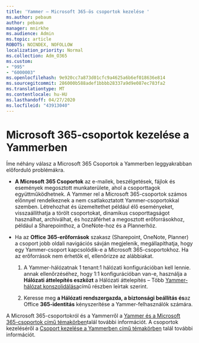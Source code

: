 ```yaml
---
title: 'Yammer – Microsoft 365-ös csoportok kezelése '
ms.author: pebaum
author: pebaum
manager: mnirkhe
ms.audience: Admin
ms.topic: article
ROBOTS: NOINDEX, NOFOLLOW
localization_priority: Normal
ms.collection: Adm_O365
ms.custom:
- "995"
- "6000003"
ms.openlocfilehash: 9e920cc7a873d01cfc9a4625a6b6ef018636e814
ms.sourcegitcommit: 286000b588adef1bbbb28337a9d9e087ec783fa2
ms.translationtype: MT
ms.contentlocale: hu-HU
ms.lasthandoff: 04/27/2020
ms.locfileid: "43913040"
---
```

# <a name="manage-microsoft-365-groups-in-yammer"></a>Microsoft 365-csoportok kezelése a Yammerben

Íme néhány válasz a Microsoft 365 Csoportok a Yammerben leggyakrabban előforduló problémákra.

* **A Microsoft 365 Csoportok** az e-mailek, beszélgetések, fájlok és események megosztott munkaterülete, ahol a csoporttagok együttműködhetnek. A Yammer rel a Microsoft 365-csoportok számos előnnyel rendelkeznek a nem csatlakoztatott Yammer-csoportokkal szemben. Létrehozhat és üzemeltethet például élő eseményeket, visszaállíthatja a törölt csoportokat, dinamikus csoporttagságot használhat, archiválhat, és hozzáférhet a megosztott erőforrásokhoz, például a Sharepointhoz, a OneNote-hoz és a Plannerhöz.

* Ha az **Office 365-erőforrások** szakasz (Sharepoint, OneNote, Planner) a csoport jobb oldali navigációs sávján megjelenik, megállapíthatja, hogy egy Yammer-csoport kapcsolódik-e a Microsoft 365-csoportokhoz. Ha az erőforrások nem érhetők el, ellenőrizze az alábbiakat.

  1. A Yammer-hálózatnak 1 tenant:1 hálózati konfigurációban kell lennie. annak ellenőrzéséhez, hogy 1:1 konfigurációban van-e, használja a **Hálózati áttelepítés eszközt** a Hálózati áttelepítés – Több [Yammer-hálózat konszolidálása](https://docs.microsoft.com/yammer/configure-your-yammer-network/consolidate-multiple-yammer-networks)című részben leírtak szerint.

  2. Keresse meg **a Hálózati rendszergazda, a biztonsági beállítás és**az Office **365-identitás** kényszerítése a Yammer-felhasználók számára.

A Microsoft 365-csoportokról és a Yammerről a [Yammer és a Microsoft 365-csoportok című témakörben](https://docs.microsoft.com/yammer/manage-yammer-groups/yammer-and-office-365-groups)talál további információt. A csoportok kezeléséről a [Csoport kezelése a Yammerben című témakörben](https://support.office.com/article/Manage-a-group-in-Yammer-6e05c6d6-5548-4c88-89cd-e6757a514ef2) talál további információt.
